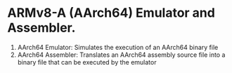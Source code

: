 # ARMv8-A (AArch64) Emulator and Assembler.
1. AArch64 Emulator: Simulates the execution of an AArch64 binary file
2. AArch64 Assembler: Translates an AArch64 assembly source file into a binary file that can be executed by the emulator

